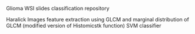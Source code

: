 Glioma WSI slides classification repository

Haralick Images feature extraction using GLCM and marginal distribution of GLCM (modified version of Histomicstk function)
SVM classifier
